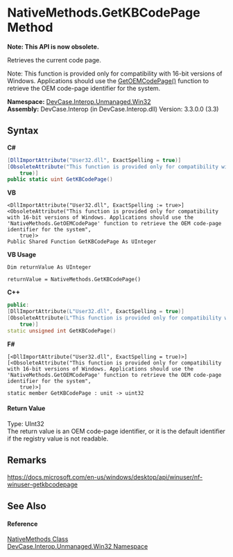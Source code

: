 # NativeMethods.GetKBCodePage Method 
 

**Note: This API is now obsolete.**

Retrieves the current code page. 

 Note: This function is provided only for compatibility with 16-bit versions of Windows. Applications should use the <a href="M_DevCase_Interop_Unmanaged_Win32_NativeMethods_GetOEMCodePage">GetOEMCodePage()</a> function to retrieve the OEM code-page identifier for the system.

**Namespace:**&nbsp;<a href="N_DevCase_Interop_Unmanaged_Win32">DevCase.Interop.Unmanaged.Win32</a><br />**Assembly:**&nbsp;DevCase.Interop (in DevCase.Interop.dll) Version: 3.3.0.0 (3.3)

## Syntax

**C#**<br />
``` C#
[DllImportAttribute("User32.dll", ExactSpelling = true)]
[ObsoleteAttribute("This function is provided only for compatibility with 16-bit versions of Windows. Applications should use the 'NativeMethods.GetOEMCodePage' function to retrieve the OEM code-page identifier for the system", 
	true)]
public static uint GetKBCodePage()
```

**VB**<br />
``` VB
<DllImportAttribute("User32.dll", ExactSpelling := true>]
<ObsoleteAttribute("This function is provided only for compatibility with 16-bit versions of Windows. Applications should use the 'NativeMethods.GetOEMCodePage' function to retrieve the OEM code-page identifier for the system", 
	true)>
Public Shared Function GetKBCodePage As UInteger
```

**VB Usage**<br />
``` VB Usage
Dim returnValue As UInteger

returnValue = NativeMethods.GetKBCodePage()
```

**C++**<br />
``` C++
public:
[DllImportAttribute(L"User32.dll", ExactSpelling = true)]
[ObsoleteAttribute(L"This function is provided only for compatibility with 16-bit versions of Windows. Applications should use the 'NativeMethods.GetOEMCodePage' function to retrieve the OEM code-page identifier for the system", 
	true)]
static unsigned int GetKBCodePage()
```

**F#**<br />
``` F#
[<DllImportAttribute("User32.dll", ExactSpelling = true)>]
[<ObsoleteAttribute("This function is provided only for compatibility with 16-bit versions of Windows. Applications should use the 'NativeMethods.GetOEMCodePage' function to retrieve the OEM code-page identifier for the system", 
	true)>]
static member GetKBCodePage : unit -> uint32 

```


#### Return Value
Type: UInt32<br />The return value is an OEM code-page identifier, or it is the default identifier if the registry value is not readable.

## Remarks
<a href="https://docs.microsoft.com/en-us/windows/desktop/api/winuser/nf-winuser-getkbcodepage" target="_blank">https://docs.microsoft.com/en-us/windows/desktop/api/winuser/nf-winuser-getkbcodepage</a>

## See Also


#### Reference
<a href="T_DevCase_Interop_Unmanaged_Win32_NativeMethods">NativeMethods Class</a><br /><a href="N_DevCase_Interop_Unmanaged_Win32">DevCase.Interop.Unmanaged.Win32 Namespace</a><br />